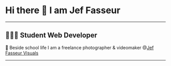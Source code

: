 # Hi there 👋 I am Jef Fasseur

---

## 👨🏻‍💻 Student Web Developer 
📸 Beside school life I am a freelance photographer & videomaker @[Jef Fasseur Visuals](https://jeffasseur-visuals.be)

----
